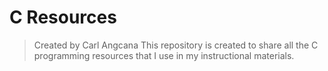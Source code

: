 # C Resources

> Created by Carl Angcana
> This repository is created to share all the C programming resources that I use in my instructional materials.
